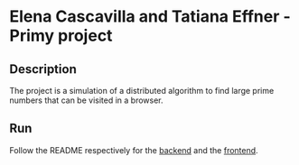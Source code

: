 # Elena Cascavilla and Tatiana Effner - Primy project

Description
-----
The project is a simulation of a distributed algorithm to find large prime numbers that can be visited in a browser.

Run
-----
Follow the README respectively for the [backend](./Backend_Final/README.md) and the [frontend](./Frontend_Final/README.md).

